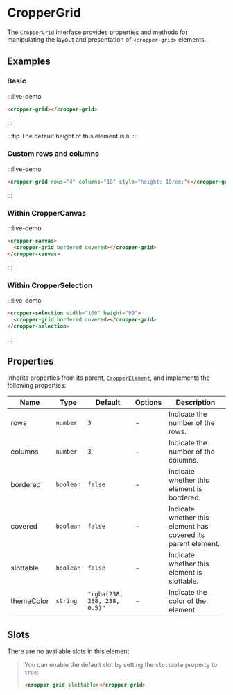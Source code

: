 # CropperGrid

The `CropperGrid` interface provides properties and methods for manipulating the layout and presentation of `<cropper-grid>` elements.

## Examples

### Basic

:::live-demo

```html
<cropper-grid></cropper-grid>
```

:::

:::tip
The default height of this element is `0`.
:::

### Custom rows and columns

:::live-demo

```html
<cropper-grid rows="4" columns="18" style="height: 10rem;"></cropper-grid>
```

:::

### Within CropperCanvas

:::live-demo

```html
<cropper-canvas>
  <cropper-grid bordered covered></cropper-grid>
</cropper-canvas>
```

:::

### Within CropperSelection

:::live-demo

```html
<cropper-selection width="160" height="90">
  <cropper-grid bordered covered></cropper-grid>
</cropper-selection>
```

:::

## Properties

Inherits properties from its parent, [`CropperElement`](cropper-element.html), and implements the following properties:

| Name | Type | Default | Options | Description |
| --- | --- | --- | --- | --- |
| rows | `number` | `3` | - | Indicate the number of the rows. |
| columns | `number` | `3` | - | Indicate the number of the columns. |
| bordered | `boolean` | `false` | - | Indicate whether this element is bordered. |
| covered | `boolean` | `false` | - | Indicate whether this element has covered its parent element. |
| slottable | `boolean` | `false` | - | Indicate whether this element is slottable. |
| themeColor | `string` | `"rgba(238, 238, 238, 0.5)"` | - | Indicate the color of the element. |

## Slots

There are no available slots in this element.

> You can enable the default slot by setting the `slottable` property to `true`:
>
> ```html
> <cropper-grid slottable></cropper-grid>
> ```

